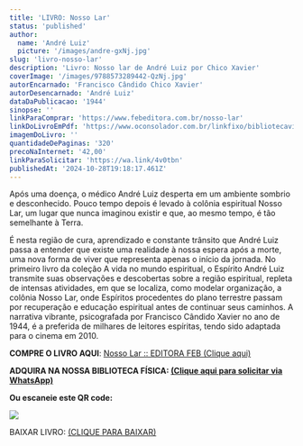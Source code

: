 ```yaml
---
title: 'LIVRO: Nosso Lar'
status: 'published'
author:
  name: 'André Luiz'
  picture: '/images/andre-gxNj.jpg'
slug: 'livro-nosso-lar'
description: 'Livro: Nosso lar de André Luiz por Chico Xavier'
coverImage: '/images/9788573289442-QzNj.jpg'
autorEncarnado: 'Francisco Cândido Chico Xavier'
autorDesencarnado: 'André Luiz'
dataDaPublicacao: '1944'
sinopse: ''
linkParaComprar: 'https://www.febeditora.com.br/nosso-lar'
linkDoLivroEmPdf: 'https://www.oconsolador.com.br/linkfixo/bibliotecavirtual/chicoxavier/nossolar.pdf'
imagemDoLivro: ''
quantidadeDePaginas: '320'
precoNaInternet: '42,00'
linkParaSolicitar: 'https://wa.link/4v0tbn'
publishedAt: '2024-10-28T19:18:17.461Z'
---
```


Após uma doença, o médico André Luiz desperta em um ambiente sombrio e desconhecido. Pouco tempo depois é levado à colônia espiritual Nosso Lar, um lugar que nunca imaginou existir e que, ao mesmo tempo, é tão semelhante à Terra.

É nesta região de cura, aprendizado e constante trânsito que André Luiz passa a entender que existe uma realidade à nossa espera após a morte, uma nova forma de viver que representa apenas o início da jornada. No primeiro livro da coleção A vida no mundo espiritual, o Espírito André Luiz transmite suas observações e descobertas sobre a região espiritual, repleta de intensas atividades, em que se localiza, como modelar organização, a colônia Nosso Lar, onde Espíritos procedentes do plano terrestre passam por recuperação e educação espiritual antes de continuar seus caminhos. A narrativa vibrante, psicografada por Francisco Cândido Xavier no ano de 1944, é a preferida de milhares de leitores espíritas, tendo sido adaptada para o cinema em 2010.

**COMPRE O LIVRO AQUI**: [Nosso Lar :: EDITORA FEB (Clique aqui)](https://www.febeditora.com.br/nosso-lar)

**ADQUIRA NA NOSSA BIBLIOTECA FÍSICA: [(Clique aqui para solicitar via WhatsApp)](https://wa.link/4v0tbn)**

**Ou escaneie este QR code:**

![](/images/wa.link_4v0tbn-c0MD.png)

BAIXAR LIVRO: [(CLIQUE PARA BAIXAR)](https://www.oconsolador.com.br/linkfixo/bibliotecavirtual/chicoxavier/nossolar.pdf)